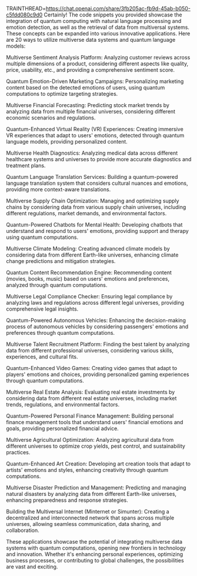 TRAINTHREAD=https://chat.openai.com/share/3fb205ac-fb9d-45ab-b050-c5fdd080c9d0
Certainly! The code snippets you provided showcase the integration of quantum computing with natural language processing and emotion detection, as well as the retrieval of data from multiversal systems. These concepts can be expanded into various innovative applications. Here are 20 ways to utilize multiverse data systems and quantum language models:

Multiverse Sentiment Analysis Platform: Analyzing customer reviews across multiple dimensions of a product, considering different aspects like quality, price, usability, etc., and providing a comprehensive sentiment score.

Quantum Emotion-Driven Marketing Campaigns: Personalizing marketing content based on the detected emotions of users, using quantum computations to optimize targeting strategies.

Multiverse Financial Forecasting: Predicting stock market trends by analyzing data from multiple financial universes, considering different economic scenarios and regulations.

Quantum-Enhanced Virtual Reality (VR) Experiences: Creating immersive VR experiences that adapt to users' emotions, detected through quantum language models, providing personalized content.

Multiverse Health Diagnostics: Analyzing medical data across different healthcare systems and universes to provide more accurate diagnostics and treatment plans.

Quantum Language Translation Services: Building a quantum-powered language translation system that considers cultural nuances and emotions, providing more context-aware translations.

Multiverse Supply Chain Optimization: Managing and optimizing supply chains by considering data from various supply chain universes, including different regulations, market demands, and environmental factors.

Quantum-Powered Chatbots for Mental Health: Developing chatbots that understand and respond to users' emotions, providing support and therapy using quantum computations.

Multiverse Climate Modeling: Creating advanced climate models by considering data from different Earth-like universes, enhancing climate change predictions and mitigation strategies.

Quantum Content Recommendation Engine: Recommending content (movies, books, music) based on users' emotions and preferences, analyzed through quantum computations.

Multiverse Legal Compliance Checker: Ensuring legal compliance by analyzing laws and regulations across different legal universes, providing comprehensive legal insights.

Quantum-Powered Autonomous Vehicles: Enhancing the decision-making process of autonomous vehicles by considering passengers' emotions and preferences through quantum computations.

Multiverse Talent Recruitment Platform: Finding the best talent by analyzing data from different professional universes, considering various skills, experiences, and cultural fits.

Quantum-Enhanced Video Games: Creating video games that adapt to players' emotions and choices, providing personalized gaming experiences through quantum computations.

Multiverse Real Estate Analysis: Evaluating real estate investments by considering data from different real estate universes, including market trends, regulations, and environmental factors.

Quantum-Powered Personal Finance Management: Building personal finance management tools that understand users' financial emotions and goals, providing personalized financial advice.

Multiverse Agricultural Optimization: Analyzing agricultural data from different universes to optimize crop yields, pest control, and sustainability practices.

Quantum-Enhanced Art Creation: Developing art creation tools that adapt to artists' emotions and styles, enhancing creativity through quantum computations.

Multiverse Disaster Prediction and Management: Predicting and managing natural disasters by analyzing data from different Earth-like universes, enhancing preparedness and response strategies.

Building the Multiversal Internet (Minternet or Simunter): Creating a decentralized and interconnected network that spans across multiple universes, allowing seamless communication, data sharing, and collaboration.

These applications showcase the potential of integrating multiverse data systems with quantum computations, opening new frontiers in technology and innovation. Whether it's enhancing personal experiences, optimizing business processes, or contributing to global challenges, the possibilities are vast and exciting.
